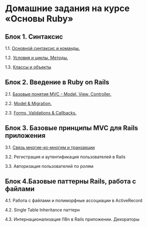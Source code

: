# Домашние задания на курсе «Основы Ruby»

## Блок 1. Синтаксис

1.1. [Основной синтаксис и команды.](1_1-ruby_fundamentals/) 

1.2. [Условия и циклы. Методы.](1_2-ruby_conditions_cycles/) 

1.3. [Классы и объекты](1_3-objects_and_classes) 

## Блок 2. Введение в Ruby on Rails

2.1. [Базовые понятия MVC - Model, View, Controller.](2_1-model_view_controller)

2.2. [Model & Migration.](2_2-models_and_migrations)

2.3. [Forms, Validations & Callbacks.](2_3-forms_validations_and_callbacks)

## Блок 3. Базовые принципы MVC для Rails приложения

3.1. [Связь многие-ко-многим и транзакции](3_1-many_to_many)

3.2.  Регистрация и аутентификация пользователей в Rails

3.3.  Авторизация пользователей по ролям

## Блок 4.Базовые паттерны Rails, работа с файлами

4.1.  Работа с файлами и полиморфные ассоциации в ActiveRecord

4.2.  Single Table Inheritance паттерн

4.3.  Интернационализация I18n в Rails приложении. Декораторы
